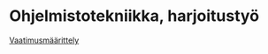 # Ohjelmistotekniikka, harjoitustyö #


[Vaatimusmäärittely](https://github.com/Jenniemilia/ot-harjoitustyo/blob/master/dokumentaatio/vaatimusmaarittely.md)
